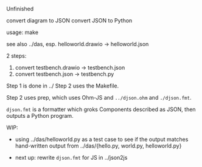 Unfinished

convert diagram to JSON
convert JSON to Python

usage: make

see also ../das, esp. helloworld.drawio -> helloworld.json

2 steps:
1. convert testbench.drawio -> testbench.json
2. convert testbench.json -> testbench.py

Step 1 is done in ../
Step 2 uses the Makefile.

Step 2 uses prep, which uses Ohm-JS and `../djson.ohm` and `./djson.fmt`.

`djson.fmt` is a formatter which groks Components described as JSON, then outputs a Python program.

WIP:

- using ../das/helloworld.py as a test case to see if the output matches hand-written output from ../das/{hello.py, world.py, helloworld.py}

- next up: rewrite `djson.fmt` for JS in ../json2js

